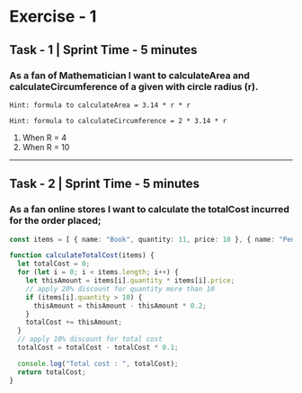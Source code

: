 # Exercise - 1

## Task - 1 | Sprint Time - 5 minutes

### As a fan of Mathematician I want to calculateArea and calculateCircumference of a given with circle radius (r).

`Hint: formula to calculateArea = 3.14 * r * r`

`Hint: formula to calculateCircumference = 2 * 3.14 * r`

1. When R = 4
2. When R = 10

--------

## Task - 2 | Sprint Time - 5 minutes

### As a fan online stores I want to calculate the totalCost incurred for the order placed;

```typescript
const items = [ { name: "Book", quantity: 11, price: 10 }, { name: "Pen", quantity: 5, price: 5 }  ];

function calculateTotalCost(items) {
  let totalCost = 0;
  for (let i = 0; i < items.length; i++) {
    let thisAmount = items[i].quantity * items[i].price;
    // apply 20% discount for quantity more than 10
    if (items[i].quantity > 10) {
      thisAmount = thisAmount - thisAmount * 0.2;
    }
    totalCost += thisAmount;
  }
  // apply 10% discount for total cost
  totalCost = totalCost - totalCost * 0.1;

  console.log("Total cost : ", totalCost);
  return totalCost;
}
```
